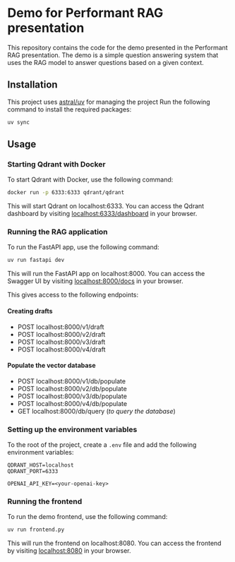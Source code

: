 # Demo for Performant RAG presentation

This repository contains the code for the demo presented in the Performant RAG presentation. 
The demo is a simple question answering system that uses the RAG model to answer questions based on a given context.

## Installation

This project uses [astral/uv](https://docs.astral.sh/uv/) for managing the project
Run the following command to install the required packages:

```bash
uv sync
```

## Usage

### Starting Qdrant with Docker

To start Qdrant with Docker, use the following command:

```bash
docker run -p 6333:6333 qdrant/qdrant
```

This will start Qdrant on localhost:6333. You can access the Qdrant dashboard by visiting [localhost:6333/dashboard](http://localhost:6333/dashboard) in your browser.

### Running the RAG application

To run the FastAPI app, use the following command:

```bash
uv run fastapi dev
```

This will run the FastAPI app on localhost:8000. You can access the Swagger UI by visiting [localhost:8000/docs](http://localhost:8000/docs) in your browser.

This gives access to the following endpoints:

#### Creating drafts
- POST localhost:8000/v1/draft
- POST localhost:8000/v2/draft
- POST localhost:8000/v3/draft
- POST localhost:8000/v4/draft

#### Populate the vector database
- POST localhost:8000/v1/db/populate
- POST localhost:8000/v2/db/populate
- POST localhost:8000/v3/db/populate
- POST localhost:8000/v4/db/populate
- GET localhost:8000/db/query (*to query the database*)

### Setting up the environment variables

To the root of the project, create a `.env` file and add the following environment variables:

```
QDRANT_HOST=localhost
QDRANT_PORT=6333

OPENAI_API_KEY=<your-openai-key>
```

### Running the frontend

To run the demo frontend, use the following command:

```bash
uv run frontend.py
```

This will run the frontend on localhost:8080. You can access the frontend by visiting [localhost:8080](http://localhost:8080) in your browser.